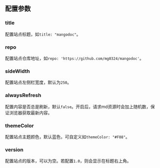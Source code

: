 ## 配置参数
### title
配置站点标题，如`title: "mangodoc"`。
### repo
配置站点仓库地址，如`repo: 'https://github.com/mg0324/mangodoc'`。
### sideWidth
配置站点左侧栏宽度，默认为`250`。
### alwaysRefresh
配置内容是否总是刷新，默认`false`。开启后，请求md资源时会加上随机数，保证浏览器获取最新内容。
### themeColor
配置站点主题颜色，默认蓝色，可自定义如`themeColor: "#F08"`。
### version
配置站点的版本，可以为空。若配置`1.0`，则会显示在标题右上角。